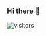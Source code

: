 ### Hi there 👋

![visitors](https://visitor-badge.glitch.me/badge?page_id=caiyu6666.caiyu6666&left_color=green&right_color=red)

<!--
**caiyu6666/caiyu6666** is a ✨ _special_ ✨ repository because its `README.md` (this file) appears on your GitHub profile.

Here are some ideas to get you started:

- 🔭 I’m currently working on ...
- 🌱 I’m currently learning ...
- 👯 I’m looking to collaborate on ...
- 🤔 I’m looking for help with ...
- 💬 Ask me about ...
- 📫 How to reach me: ...
- 😄 Pronouns: ...
- ⚡ Fun fact: ...
-->
